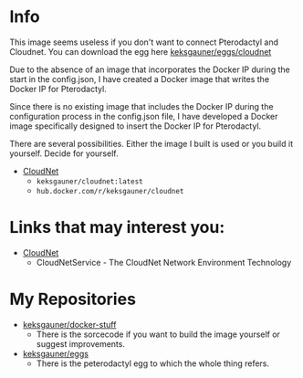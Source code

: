 # Info
This image seems useless if you don't want to connect Pterodactyl and Cloudnet. You can download the egg here [keksgauner/eggs/cloudnet](https://github.com/keksgauner/eggs/tree/master/minecraft/cloudnetv3)

Due to the absence of an image that incorporates the Docker IP during the start in the config.json, I have created a Docker image that writes the Docker IP for Pterodactyl.

Since there is no existing image that includes the Docker IP during the configuration process in the config.json file, I have developed a Docker image specifically designed to insert the Docker IP for Pterodactyl.

There are several possibilities. Either the image I built is used or you build it yourself. Decide for yourself.
- [CloudNet](https://github.com/keksgauner/docker-stuff/tree/main/pterodactyl/images/cloudnet)
  - `keksgauner/cloudnet:latest`
  - `hub.docker.com/r/keksgauner/cloudnet`

# Links that may interest you:
- [CloudNet](https://github.com/CloudNetService/CloudNet-v3)
  - CloudNet­Service - The CloudNet Network Environment Technology

# My Repositories
- [keksgauner/docker-stuff](https://github.com/keksgauner/docker-stuff)
  - There is the sorcecode if you want to build the image yourself or suggest improvements.
- [keksgauner/eggs](https://github.com/keksgauner/eggs)
  - There is the peterodactyl egg to which the whole thing refers. 
